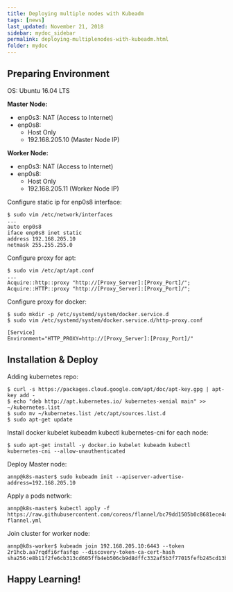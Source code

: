 ```yaml
---
title: Deploying multiple nodes with Kubeadm
tags: [news]
last_updated: November 21, 2018
sidebar: mydoc_sidebar
permalink: deploying-multiplenodes-with-kubeadm.html
folder: mydoc
---
```



## Preparing Environment

OS: Ubuntu 16.04 LTS

**Master Node:**
- enp0s3: NAT (Access to Internet)
- enp0s8: 
  - Host Only
  - 192.168.205.10 (Master Node IP)
        
**Worker Node:**
- enp0s3: NAT (Access to Internet)
- enp0s8:
  - Host Only
  - 192.168.205.11 (Worker Node IP)
 
Configure static ip for enp0s8 interface:
```
$ sudo vim /etc/network/interfaces
...
auto enp0s8
iface enp0s8 inet static
address 192.168.205.10
netmask 255.255.255.0
```
  
Configure proxy for apt:
```
$ sudo vim /etc/apt/apt.conf
...
Acquire::http::proxy "http://[Proxy_Server]:[Proxy_Port]/";
Acquire::HTTP::proxy "http://[Proxy_Server]:[Proxy_Port]/";
```
   
Configure proxy for docker:
```
$ sudo mkdir -p /etc/systemd/system/docker.service.d
$ sudo vim /etc/systemd/system/docker.service.d/http-proxy.conf

[Service]
Environment="HTTP_PROXY=http://[Proxy_Server]:[Proxy_Port]/"
```
   
## Installation & Deploy

Adding kubernetes repo:
```
$ curl -s https://packages.cloud.google.com/apt/doc/apt-key.gpg | apt-key add -
$ echo "deb http://apt.kubernetes.io/ kubernetes-xenial main" >> ~/kubernetes.list
$ sudo mv ~/kubernetes.list /etc/apt/sources.list.d
$ sudo apt-get update
```
 
Install docker kubelet kubeadm kubectl kubernetes-cni for each node:
```
$ sudo apt-get install -y docker.io kubelet kubeadm kubectl kubernetes-cni --allow-unauthenticated
```
 
Deploy Master node:
```
annp@k8s-master$ sudo kubeadm init --apiserver-advertise-address=192.168.205.10
```

Apply a pods network:
```
annp@k8s-master$ kubectl apply -f https://raw.githubusercontent.com/coreos/flannel/bc79dd1505b0c8681ece4de4c0d86c5cd2643275/Documentation/kube-flannel.yml
```
  
Join cluster for worker node:
```
annp@k8s-worker$ kubeadm join 192.168.205.10:6443 --token 2r1hcb.aa7rqdfi6rfasfqo --discovery-token-ca-cert-hash sha256:e8b11f2fe6cb313cd605ffb4eb506cb9d8dffc332af5b3f77015fefb245cd13b
```  

## Happy Learning!

